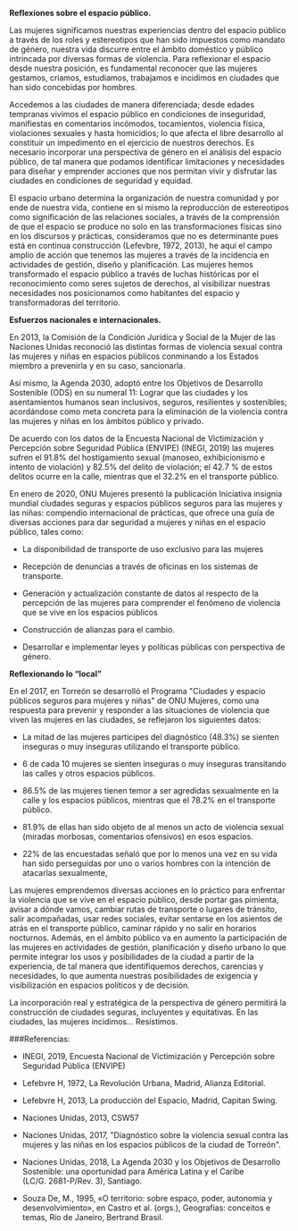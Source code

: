 
**Reflexiones sobre el espacio público.**

Las mujeres significamos nuestras experiencias dentro del espacio público a través de los roles y estereotipos que han sido impuestos como mandato de género, nuestra vida discurre entre el ámbito doméstico y público intrincada por diversas formas de violencia. Para reflexionar el espacio desde nuestra posición, es fundamental reconocer que las mujeres gestamos, criamos, estudiamos, trabajamos e incidimos en ciudades que han sido concebidas por hombres.

Accedemos a las ciudades de manera diferenciada; desde edades tempranas vivimos el espacio público en condiciones de inseguridad, manifiestas en comentarios incómodos, tocamientos, violencia física, violaciones sexuales y hasta homicidios; lo que afecta el libre desarrollo al constituir un impedimento en el ejercicio de nuestros derechos. Es necesario incorporar una perspectiva de género en el análisis del espacio público, de tal manera que podamos identificar limitaciones y necesidades para diseñar y emprender acciones que nos permitan vivir y disfrutar las ciudades en condiciones de seguridad y equidad.

El espacio urbano determina la organización de nuestra comunidad y por ende de nuestra vida, contiene en sí mismo la reproducción de estereotipos como significación de las relaciones sociales, a través de la comprensión de que el espacio se produce no solo en las transformaciones físicas sino en los discursos y prácticas, consideramos que no es determinante pues está en continua construcción (Lefevbre, 1972, 2013), he aquí el campo amplio de acción que tenemos las mujeres a través de la incidencia en actividades de gestión, diseño y planificación. Las mujeres hemos transformado el espacio público a través de luchas históricas por el reconocimiento como seres sujetos de derechos, al visibilizar nuestras necesidades nos posicionamos como habitantes del espacio y transformadoras del territorio.


**Esfuerzos nacionales e internacionales.**

En 2013, la Comisión de la Condición Jurídica y Social de la Mujer de las Naciones Unidas reconoció las distintas formas de violencia sexual contra las mujeres y niñas en espacios públicos conminando a los Estados miembro a prevenirla y en su caso, sancionarla.

Así mismo, la Agenda 2030, adoptó entre los Objetivos de Desarrollo Sostenible (ODS) en su numeral 11: Lograr que las ciudades y los asentamientos humanos sean inclusivos, seguros, resilientes y sostenibles; acordándose como meta concreta para la eliminación de la violencia contra las mujeres y niñas en los ámbitos público y privado.

De acuerdo con los datos de la Encuesta Nacional de Victimización y Percepción sobre Seguridad Pública (ENVIPE) (INEGI, 2019) las mujeres sufren el 91.8% del hostigamiento sexual (manoseo, exhibicionismo e intento de violación) y 82.5% del delito de violación; el 42.7 % de estos delitos ocurre en la calle, mientras que el 32.2% en el transporte público.

En enero de 2020, ONU Mujeres presentó la publicación Iniciativa insignia mundial ciudades seguras y espacios públicos seguros para las mujeres y las niñas: compendio internacional de prácticas, que ofrece una guía de diversas acciones para dar seguridad a mujeres y niñas en el espacio público, tales como:

- La disponibilidad de transporte de uso exclusivo para las mujeres

- Recepción de denuncias a través de oficinas en los sistemas de transporte.

- Generación y actualización constante de datos al respecto de la percepción de las mujeres para comprender el fenómeno de violencia que se vive en los espacios públicos

- Construcción de alianzas para el cambio.

- Desarrollar e implementar leyes y políticas públicas con perspectiva de género.

**Reflexionando lo “local”**

En el 2017, en Torreón se desarrolló el Programa "Ciudades y espacio públicos seguros para mujeres y niñas" de ONU Mujeres, como una respuesta para prevenir y responder a las situaciones de violencia que viven las mujeres en las ciudades, se reflejaron los siguientes datos:

- La mitad de las mujeres participes del diagnóstico (48.3%) se sienten inseguras o muy inseguras utilizando el transporte público.

- 6 de cada 10 mujeres se sienten inseguras o muy inseguras transitando las calles y otros espacios públicos.

- 86.5% de las mujeres tienen temor a ser agredidas sexualmente en la calle y los espacios públicos, mientras que el 78.2% en el transporte público.

- 81.9% de ellas han sido objeto de al menos un acto de violencia sexual (miradas morbosas, comentarios ofensivos) en esos espacios.

- 22% de las encuestadas señaló que por lo menos una vez en su vida han sido perseguidas por uno o varios hombres con la intención de atacarlas sexualmente,

Las mujeres emprendemos diversas acciones en lo práctico para enfrentar la violencia que se vive en el espacio público, desde portar gas pimienta, avisar a dónde vamos, cambiar rutas de transporte o lugares de tránsito, salir acompañadas, usar redes sociales, evitar sentarse en los asientos de atrás en el transporte público, caminar rápido y no salir en horarios nocturnos. Además, en el ámbito público va en aumento la participación de las mujeres en actividades de gestión, planificación y diseño urbano lo que permite integrar los usos y posibilidades de la ciudad a partir de la experiencia, de tal manera que identifiquemos derechos, carencias y necesidades, lo que aumenta nuestras posibilidades de exigencia y visibilización en espacios políticos y de decisión.

La incorporación real y estratégica de la perspectiva de género permitirá la construcción de ciudades seguras, incluyentes y equitativas. En las ciudades, las mujeres incidimos… Resistimos.


###Referencias:

- INEGI, 2019, Encuesta Nacional de Victimización y Percepción sobre Seguridad Pública (ENVIPE)

- Lefebvre H, 1972, La Revolución Urbana, Madrid, Alianza Editorial.

- Lefebvre H, 2013, La producción del Espacio, Madrid, Capitan Swing.

- Naciones Unidas, 2013, CSW57

- Naciones Unidas, 2017, "Diagnóstico sobre la violencia sexual contra las mujeres y las niñas en los espacios públicos de la ciudad de Torreón".

- Naciones Unidas, 2018, La Agenda 2030 y los Objetivos de Desarrollo Sostenible: una oportunidad para América Latina y el Caribe (LC/G. 2681-P/Rev. 3), Santiago.

- Souza De, M., 1995, «O territorio: sobre espaço, poder, autonomia y desenvolvimiento», en Castro et al. (orgs.), Geografias: conceitos e temas, Río de Janeiro, Bertrand Brasil.
